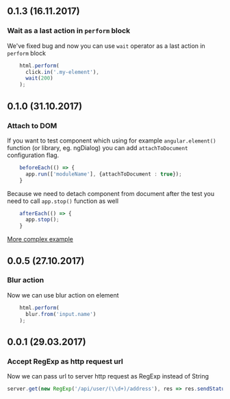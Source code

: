 ## 0.1.3 (16.11.2017)

### Wait as a last action in `perform` block

We've fixed bug and now you can use `wait` operator as a last action in `perform` block

```typescript
    html.perform(
      click.in('.my-element'),
      wait(200)
    );
```

## 0.1.0 (31.10.2017)

### Attach to DOM

If you want to test component which using for example `angular.element()` function (or library, eg. ngDialog)
you can add `attachToDocument` configuration flag.

```typescript
    beforeEach(() => {
      app.run(['moduleName'], {attachToDocument : true});
    }
```

Because we need to detach component from document after the test you need to call `app.stop()` function as well

```typescript
    afterEach(() => {
      app.stop();
    }
```

[More complex example](https://github.com/Pragmatists/angular-test-runner/blob/master/test/sample-test.js#L242)

## 0.0.5 (27.10.2017)

### Blur action

Now we can use blur action on element

```typescript
    html.perform(
      blur.from('input.name')
    );
```


## 0.0.1 (29.03.2017)

### Accept RegExp as http request url

Now we can pass url to server http request as RegExp instead of String

```typescript
server.get(new RegExp('/api/user/(\\d+)/address'), res => res.sendStatus(200));
```
